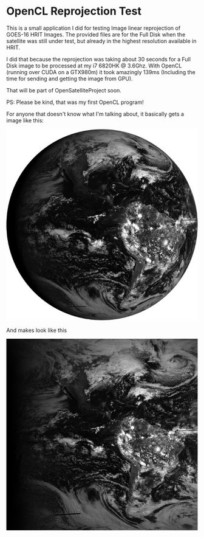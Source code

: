 OpenCL Reprojection Test
========================

This is a small application I did for testing Image linear reprojection of GOES-16 HRIT Images.
The provided files are for the Full Disk when the satellite was still under test, but already in the highest resolution available in HRIT.

I did that because the reprojection was taking about 30 seconds for a Full Disk image to be processed at my i7 6820HK @ 3.6Ghz. 
With OpenCL (running over CUDA on a GTX980m) it took amazingly 139ms (Including the time for sending and getting the image from GPU).

That will be part of OpenSatelliteProject soon.

PS: Please be kind, that was my first OpenCL program!

For anyone that doesn't know what I'm talking about, it basically gets a image like this:

![Source Image](images/original.jpg "Source Image")

And makes look like this

![Output Image](images/output.jpg "Output Image")
